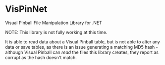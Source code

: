 # VisPinNet
Visual Pinball File Manipulation Library for .NET

NOTE: This library is not fully working at this time.

It is able to read data about a Visual Pinball table, but is not able to alter any data or save tables, as there is an issue generating a matching MD5 hash - although Visual Pinball can *read* the files this library creates, they report as corrupt as the hash doesn't match.
